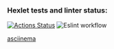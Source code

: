 ### Hexlet tests and linter status:
[![Actions Status](https://github.com/ichaykin/frontend-project-lvl1/workflows/hexlet-check/badge.svg)](https://github.com/ichaykin/frontend-project-lvl1/actions)
![Eslint workflow](https://github.com/ichaykin/frontend-project-lvl1/actions/workflows/eslint.yml/badge.svg)
<p><a href="https://asciinema.org/a/rTlIro9zWuBciyCv2QqFhB8Rw">asciinema</a></p>